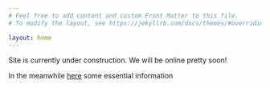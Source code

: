 ```yaml
---
# Feel free to add content and custom Front Matter to this file.
# To modify the layout, see https://jekyllrb.com/docs/themes/#overriding-theme-defaults

layout: home
---
```

 Site is currently under construction. We will be online pretty soon!
 

 In the meanwhile [here](https://www.deib.polimi.it/eng/research-lines/details/85) some essential information

 
